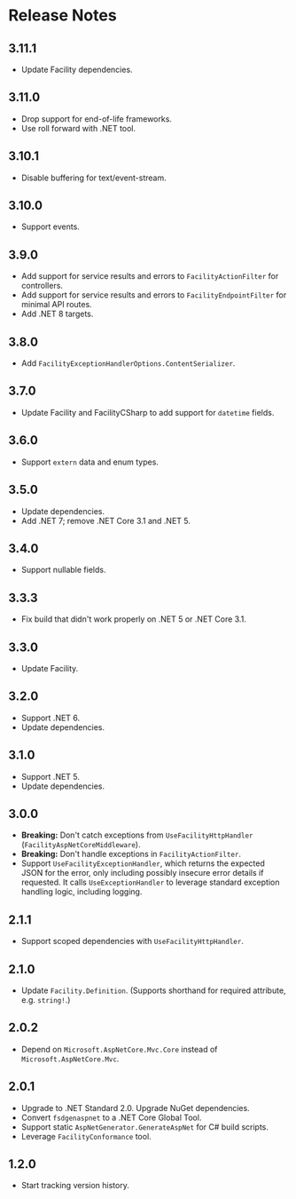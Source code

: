 # Release Notes

## 3.11.1

* Update Facility dependencies.

## 3.11.0

* Drop support for end-of-life frameworks.
* Use roll forward with .NET tool.

## 3.10.1

* Disable buffering for text/event-stream.

## 3.10.0

* Support events.

## 3.9.0

* Add support for service results and errors to `FacilityActionFilter` for controllers.
* Add support for service results and errors to `FacilityEndpointFilter` for minimal API routes.
* Add .NET 8 targets.

## 3.8.0

* Add `FacilityExceptionHandlerOptions.ContentSerializer`.

## 3.7.0

* Update Facility and FacilityCSharp to add support for `datetime` fields.

## 3.6.0

* Support `extern` data and enum types.

## 3.5.0

* Update dependencies.
* Add .NET 7; remove .NET Core 3.1 and .NET 5.

## 3.4.0

* Support nullable fields.

## 3.3.3

* Fix build that didn't work properly on .NET 5 or .NET Core 3.1.

## 3.3.0

* Update Facility.

## 3.2.0

* Support .NET 6.
* Update dependencies.

## 3.1.0

* Support .NET 5.
* Update dependencies.

## 3.0.0

* **Breaking:** Don't catch exceptions from `UseFacilityHttpHandler` (`FacilityAspNetCoreMiddleware`).
* **Breaking:** Don't handle exceptions in `FacilityActionFilter`.
* Support `UseFacilityExceptionHandler`, which returns the expected JSON for the error, only including possibly insecure error details if requested. It calls `UseExceptionHandler` to leverage standard exception handling logic, including logging.

## 2.1.1

* Support scoped dependencies with `UseFacilityHttpHandler`.

## 2.1.0

* Update `Facility.Definition`. (Supports shorthand for required attribute, e.g. `string!`.)

## 2.0.2

* Depend on `Microsoft.AspNetCore.Mvc.Core` instead of `Microsoft.AspNetCore.Mvc`.

## 2.0.1

* Upgrade to .NET Standard 2.0. Upgrade NuGet dependencies.
* Convert `fsdgenaspnet` to a .NET Core Global Tool.
* Support static `AspNetGenerator.GenerateAspNet` for C# build scripts.
* Leverage `FacilityConformance` tool.

## 1.2.0

* Start tracking version history.
